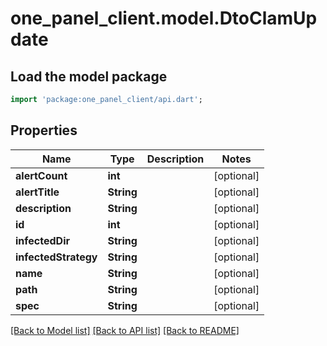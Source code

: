 # one_panel_client.model.DtoClamUpdate

## Load the model package
```dart
import 'package:one_panel_client/api.dart';
```

## Properties
Name | Type | Description | Notes
------------ | ------------- | ------------- | -------------
**alertCount** | **int** |  | [optional] 
**alertTitle** | **String** |  | [optional] 
**description** | **String** |  | [optional] 
**id** | **int** |  | [optional] 
**infectedDir** | **String** |  | [optional] 
**infectedStrategy** | **String** |  | [optional] 
**name** | **String** |  | [optional] 
**path** | **String** |  | [optional] 
**spec** | **String** |  | [optional] 

[[Back to Model list]](../README.md#documentation-for-models) [[Back to API list]](../README.md#documentation-for-api-endpoints) [[Back to README]](../README.md)


